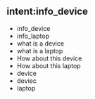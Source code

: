 
## intent:info_device
- info_device
- info_laptop
- what is a device
- what is a laptop
- How about this device
- How about this laptop
- device
- deviec
- laptop

